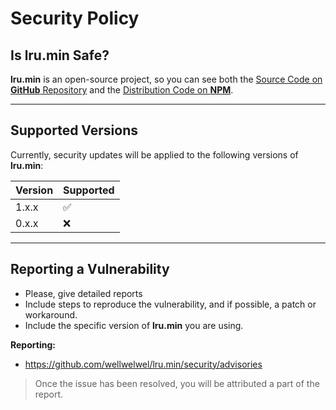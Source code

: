 # Security Policy

## Is lru.min Safe?

**lru.min** is an open-source project, so you can see both the [Source Code on **GitHub** Repository](https://github.com/wellwelwel/lru.min) and the [Distribution Code on **NPM**](https://www.npmjs.com/package/lru.min?activeTab=code).

---

## Supported Versions

Currently, security updates will be applied to the following versions of **lru.min**:

| Version | Supported          |
| ------- | ------------------ |
| 1.x.x   | :white_check_mark: |
| 0.x.x   | :x:                |

---

## Reporting a Vulnerability

- Please, give detailed reports
- Include steps to reproduce the vulnerability, and if possible, a patch or workaround.
- Include the specific version of **lru.min** you are using.

**Reporting:**

- https://github.com/wellwelwel/lru.min/security/advisories

> Once the issue has been resolved, you will be attributed a part of the report.
